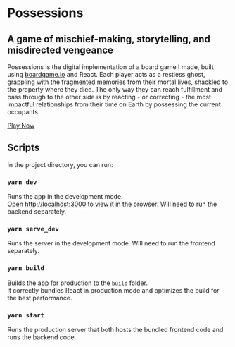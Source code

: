 # Possessions

## A game of mischief-making, storytelling, and misdirected vengeance

Possessions is the digital implementation of a board game I made, built using [boardgame.io](http://boardgame.io) and React. Each player acts as a restless ghost,
grappling with the fragmented memories from their mortal lives,
shackled to the property where they died. The only way they can reach
fulfillment and pass through to the other side is by reacting - or
correcting - the most impactful relationships from their time on Earth
by possessing the current occupants.

[Play Now](http://possessionsboardgame.com)

## Scripts

In the project directory, you can run:

### `yarn dev`

Runs the app in the development mode.\
Open [http://localhost:3000](http://localhost:3000) to view it in the browser. Will need to run the backend separately.

### `yarn serve_dev`

Runs the server in the development mode. Will need to run the frontend separately.

### `yarn build`

Builds the app for production to the `build` folder.\
It correctly bundles React in production mode and optimizes the build for the best performance.

### `yarn start`

Runs the production server that both hosts the bundled frontend code and runs the backend code.
